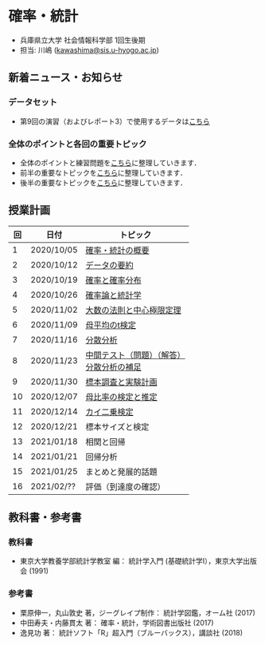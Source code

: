 # 確率・統計

- 兵庫県立大学 社会情報科学部 1回生後期
- 担当: 川嶋 (kawashima@sis.u-hyogo.ac.jp)

## 新着ニュース・お知らせ

### データセット

- 第9回の演習（およびレポート3）で使用するデータは[こちら](data/README.md)

### 全体のポイントと各回の重要トピック

- 全体のポイントと練習問題を[こちら](keypoints)に整理していきます．
- 前半の重要なトピックを[こちら](keytopics1)に整理していきます．
- 後半の重要なトピックを[こちら](keytopics2)に整理していきます．


## 授業計画

|回 |日付 |トピック|
|---|---|---|
|1 |2020/10/05 |[確率・統計の概要](slide/ProbStat2020_01.pdf) |
|2 |2020/10/12 |[データの要約](slide/ProbStat2020_02.pdf) |
|3 |2020/10/19 |[確率と確率分布](slide/ProbStat2020_03.pdf) |
|4 |2020/10/26 |[確率論と統計学](slide/ProbStat2020_04.pdf) |
|5 |2020/11/02 |[大数の法則と中心極限定理](slide/ProbStat2020_05.pdf) |
|6 |2020/11/09 |[母平均のt検定](slide/ProbStat2020_06.pdf) |
|7 |2020/11/16 |[分散分析](slide/ProbStat2020_07.pdf) |
|8 |2020/11/23 |[中間テスト（問題）](exercise/exam1-2020.pdf)[（解答）](exercise/exam1-2020_answer.pdf)<br />[分散分析の補足](slide/ProbStat2020_08.pdf) |
|9 |2020/11/30 |[標本調査と実験計画](slide/ProbStat2020_09.pdf) |
|10|2020/12/07 |[母比率の検定と推定](slide/ProbStat2020_10.pdf) |
|11|2020/12/14 |[カイ二乗検定](slide/ProbStat2020_11.pdf) |
|12|2020/12/21 |標本サイズと検定 |
|13|2021/01/18 |相関と回帰 |
|14|2021/01/21 |回帰分析 |
|15|2021/01/25 |まとめと発展的話題 |
|16|2021/02/?? |評価（到達度の確認）|

## 教科書・参考書

### 教科書

- 東京大学教養学部統計学教室 編： 統計学入門 (基礎統計学Ⅰ），東京大学出版会 (1991)

### 参考書

- 栗原伸一，丸山敦史 著，ジーグレイプ制作： 統計学図鑑，オーム社 (2017)
- 中田寿夫・内藤貫太 著： 確率・統計，学術図書出版社 (2017)
- 逸見功 著： 統計ソフト「R」超入門（ブルーバックス），講談社 (2018)

<!-- ## Rのインストール

- Rを消してしまった場合のための[Rインストール方法](install-r) -->
